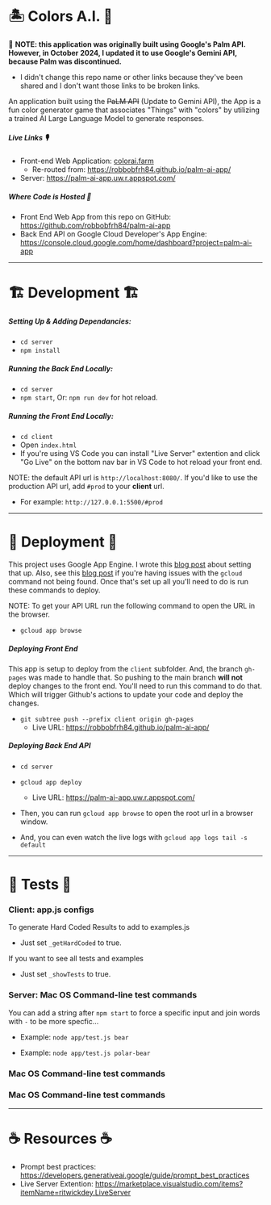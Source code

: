 # 🏝️ Colors A.I. 🎨
🚨 **NOTE: this application was originally built using Google's Palm API. However, in October 2024, I updated it to use Google's Gemini API, because Palm was discontinued.** 

- I didn't change this repo name or other links because they've been shared and I don't want those links to be broken links. 

An application built using the ~~PaLM API~~ (Update to Gemini API), the App is a fun color generator game that associates "Things" with "colors" by utilizing a trained AI Large Language Model to generate responses. 


##### Live Links 🎙️

- Front-end Web Application: [colorai.farm](https://colorai.farm)
  - Re-routed from: https://robbobfrh84.github.io/palm-ai-app/
- Server: https://palm-ai-app.uw.r.appspot.com/

##### Where Code is Hosted 🍦

- Front End Web App from this repo on GitHub: https://github.com/robbobfrh84/palm-ai-app
- Back End API on Google Cloud Developer's App Engine: https://console.cloud.google.com/home/dashboard?project=palm-ai-app

----

# 🏗️ Development 🏗️
##### Setting Up & Adding Dependancies:

- `cd server`
- `npm install` 

##### Running the Back End Locally:

- `cd server`
- `npm start`, Or: `npm run dev` for hot reload.

##### Running the Front End Locally:

- `cd client`
- Open `index.html`
- If you're using VS Code you can install "Live Server" extention and click "Go Live" on the bottom nav bar in VS Code to hot reload your front end. 

NOTE: the default API url is `http://localhost:8080/`. If you'd like to use the production API url, add `#prod` to your **client** url. 
- For example: `http://127.0.0.1:5500/#prod`

----

# 🚀 Deployment 🚀
This project uses Google App Engine. I wrote this [blog post](https://medium.com/@bobmain49/node-js-app-engine-with-google-cli-getting-started-guide-2023-556a4805cebd) about setting that up. Also, see this [blog post](https://medium.com/@bobmain49/dealing-with-sh-gcloud-command-not-found-after-setting-up-gcloud-cli-5e11b9290e6) if you're having issues with the `gcloud` command not being found. Once that's set up all you'll need to do is run these commands to deploy. 

NOTE: To get your API URL run the following command to open the URL in the browser.
- `gcloud app browse`

##### Deploying Front End 

This app is setup to deploy from the `client` subfolder. And, the branch `gh-pages` was made to handle that. So pushing to the main branch **will not** deploy changes to the front end. You'll need to run this command to do that. Which will trigger Github's actions to update your code and deploy the changes.

- `git subtree push --prefix client origin gh-pages`
  - Live URL:  https://robbobfrh84.github.io/palm-ai-app/

##### Deploying Back End API

- `cd server`
- `gcloud app deploy` 
  - Live URL: https://palm-ai-app.uw.r.appspot.com/

- Then, you can run `gcloud app browse` to open the root url in a browser window.
- And, you can even watch the live logs with `gcloud app logs tail -s default`

----


# 🥽 Tests 🧪 

### Client: app.js configs 
To generate Hard Coded Results to add to examples.js
- Just set `_getHardCoded` to true. 

If you want to see all tests and examples
- Just set `_showTests` to true. 

### Server: Mac OS Command-line test commands
You can add a string after `npm start` to force a specific input and join words with `-` to be more specfic...
- Example: `node app/test.js bear`

- Example: `node app/test.js polar-bear`

### Mac OS Command-line test commands
### Mac OS Command-line test commands



----

# ☕️ Resources ☕️
- Prompt best practices: https://developers.generativeai.google/guide/prompt_best_practices
- Live Server Extention: https://marketplace.visualstudio.com/items?itemName=ritwickdey.LiveServer
